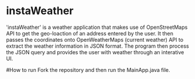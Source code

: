 # instaWeather
'instaWeather' is a weather application that makes use of OpenStreetMaps API to get the geo-loaction of an address entered by the user. 
It then passes the coordinates onto OpenWeatherMaps (current weather) API to extract the weather information in JSON format.
The program then process the JSON query and provides the user with weather through an interative UI.

#How to run
Fork the repository and then run the MainApp.java file.
